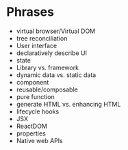 # Phrases

* virtual browser/Virtual DOM
* tree reconciliation
* User interface
* declaratively describe UI
* state
* Library vs. framework
* dynamic data vs. static data
* component
* reusable/composable
* pure function
* generate HTML vs. enhancing HTML
* lifecycle hooks
* JSX
* ReactDOM
* properties
* Native web APIs